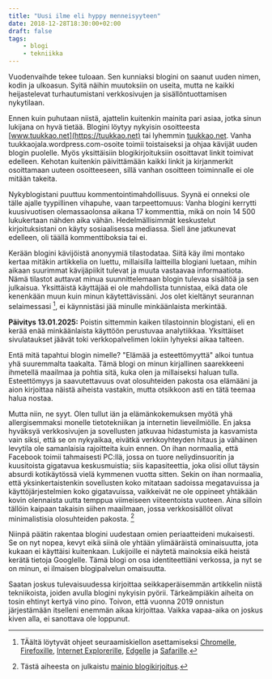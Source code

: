 ```yaml
---
title: "Uusi ilme eli hyppy menneisyyteen"
date: 2018-12-28T18:30:00+02:00
draft: false
tags:
    - blogi
    - tekniikka
---
```


Vuodenvaihde tekee tuloaan. Sen kunniaksi blogini on saanut uuden nimen, kodin ja ulkoasun. Syitä näihin muutoksiin on useita, mutta ne kaikki heijastelevat turhautumistani verkkosivujen ja sisällöntuottamisen nykytilaan.<!--more-->

Ennen kuin puhutaan niistä, ajattelin kuitenkin mainita pari asiaa, jotka sinun lukijana on hyvä tietää. Blogini löytyy nykyisin osoitteesta [www.tuukkao.net](https://tuukkao.net) tai lyhemmin [tuukkao.net](https://tuukkao.net). Vanha tuukkaojala.wordpress.com-osoite toimii toistaiseksi ja ohjaa kävijät uuden blogin puolelle. Myös yksittäisiin blogikirjoituksiin osoittavat linkit toimivat edelleen. Kehotan kuitenkin päivittämään kaikki linkit ja kirjanmerkit osoittamaan uuteen osoitteeseen, sillä vanhan osoitteen  toiminnalle ei ole mitään takeita.

Nykyblogistani puuttuu kommentointimahdollisuus. Syynä ei onneksi ole tälle ajalle tyypillinen vihapuhe, vaan tarpeettomuus: Vanha blogini kerrytti kuusivuotisen olemassaolonsa aikana 17 kommenttia, mikä on noin 14 500 lukukertaan nähden aika vähän. Hedelmällisimmät keskustelut kirjoituksistani on käyty sosiaalisessa mediassa. Siell äne jatkunevat edelleen, oli täällä kommenttiboksia tai ei.

Kerään blogini kävijöistä anonyymiä tilastodataa. Siitä käy ilmi montako kertaa mitäkin artikkelia on luettu, millaisilla laitteilla blogiani luetaan, mihin aikaan suurimmat kävijäpiikit tulevat ja muuta vastaavaa informaatiota. Nämä tilastot auttavat minua suunnittelemaan blogin tulevaa sisältöä ja sen julkaisua. Yksittäistä käyttäjää ei ole mahdollista tunnistaa, eikä data ole kenenkään muun kuin minun käytettävissäni. Jos olet kieltänyt seurannan selaimessasi [^2], ei käynnistäsi jää minulle minkäänlaista merkintää.

**Päivitys 13.01.2025:** Poistin sittemmin kaiken tilastoinnin blogistani, eli en kerää enää minkäänlaista käyttöön perustuvaa analytiikkaa. Yksittäiset sivulataukset jäävät toki verkkopalvelimen lokiin lyhyeksi aikaa talteen.

Entä mitä tapahtui blogin nimelle? "Elämää ja esteettömyyttä" alkoi tuntua yhä suuremmalta taakalta. Tämä blogi on minun kirjallinen saarekkeeni ihmetellä maailmaa ja pohtia sitä, kuka olen ja millaiseksi haluan tulla. Esteettömyys ja saavutettavuus ovat olosuhteiden pakosta osa elämääni ja aion kirjoittaa näistä aiheista vastakin, mutta otsikkoon asti en tätä teemaa halua nostaa.

Mutta niin, ne syyt. Olen tullut iän ja elämänkokemuksen myötä yhä allergisemmaksi monelle tietotekniikan ja internetin lieveilmiölle. En jaksa hyväksyä verkkosivujen ja sovellusten jatkuvaa hidastumista ja kasvamista vain siksi, että se on nykyaikaa, eivätkä verkkoyhteyden hitaus ja vähäinen levytila ole samanlaisia rajoitteita kuin ennen. On ihan normaalia, että Facebook toimii tahmaisesti PC:llä, jossa on tuore neliydinsuoritin ja kuusitoista gigatavua keskusmuistia; siis kapasiteettia, joka olisi ollut täysin absurdi kotikäytössä vielä kymmenen vuotta sitten. Sekin on ihan normaalia, että yksinkertaistenkin sovellusten koko mitataan sadoissa megatavuissa ja käyttöjärjestelmien koko gigatavuissa, vaikkeivät ne ole oppineet yhtäkään kovin olennaista uutta temppua viimeiseen viiteentoista vuoteen. Aina silloin tällöin kaipaan takaisin siihen maailmaan, jossa verkkosisällöt olivat minimalistisia olosuhteiden pakosta. [^1]

Niinpä päätin rakentaa blogini uudestaan omien periaatteideni mukaisesti. Se on nyt nopea, kevyt eikä siinä ole yhtään ylimääräistä ominaisuutta, jota kukaan ei käyttäisi kuitenkaan. Lukijoille ei näytetä mainoksia eikä heistä kerätä tietoja Googlelle. Tämä blogi on osa identiteettiäni verkossa, ja nyt se on minun, ei ilmaisen blogipalvelun omaisuutta.

Saatan joskus tulevaisuudessa kirjoittaa seikkaperäisemmän artikkelin niistä tekniikoista, joiden avulla blogini nykyisin pyörii. Tärkeämpiäkin aiheita on tosin ehtinyt kertyä vino pino. Toivon, että vuonna 2019 onnistun järjestämään itselleni enemmän aikaa kirjoittaa. Vaikka vapaa-aika on joskus kiven alla, ei sanottava ole loppunut.

[^1]: Tästä aiheesta on julkaistu [mainio blogikirjoitus](http://tonsky.me/blog/disenchantment/).
[^2]: TÄältä löytyvät ohjeet seuraamiskiellon asettamiseksi [Chromelle][dnt-chrome], [Firefoxille][dnt-firefox], [Internet Explorerille][dnt-ie], [Edgelle][dnt-edge] ja [Safarille][dnt-safari].

[dnt-chrome]: https://support.google.com/chrome/answer/2790761?co=GENIE.Platform%3DDesktop&hl=fi
[dnt-firefox]: https://support.mozilla.org/fi/kb/kuinka-otan-kayttoon-seuraamisenestotoiminnon
[dnt-ie]: https://support.microsoft.com/fi-fi/help/17288/windows-internet-explorer-11-use-do-not-track
[dnt-edge]: https://privacy.microsoft.com/fi-fi/windows-10-microsoft-edge-and-privacy
[dnt-safari]: https://support.apple.com/guide/safari/prevent-websites-from-tracking-you-sfri40732/mac